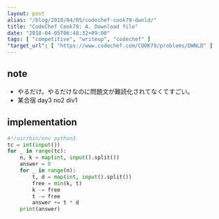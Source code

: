 ```yaml
---
layout: post
alias: "/blog/2018/04/05/codechef-cook79-dwnld/"
title: "CodeChef Cook79: A. Download file"
date: "2018-04-05T06:48:32+09:00"
tags: [ "competitive", "writeup", "codechef" ]
"target_url": [ "https://www.codechef.com/COOK79/problems/DWNLD" ]
---
```


## note

-   やるだけ。やるだけなのに問題文が難読化されてなくてすごい。
-   某合宿 day3 no2 div1

## implementation

``` python
#!/usr/bin/env python3
tc = int(input())
for _ in range(tc):
    n, k = map(int, input().split())
    answer = 0
    for _ in range(n):
        t, d = map(int, input().split())
        free = min(k, t)
        k -= free
        t -= free
        answer += t * d
    print(answer)
```
